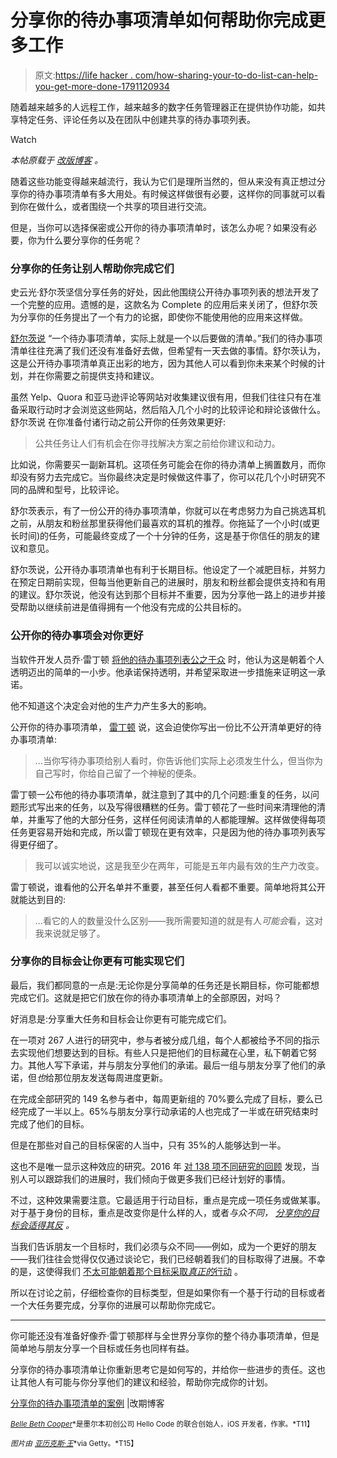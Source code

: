 # 分享你的待办事项清单如何帮助你完成更多工作

> 原文:[https://life hacker . com/how-sharing-your-to-do-list-can-help-you-get-more-done-1791120934](https://lifehacker.com/how-sharing-your-to-do-list-can-help-you-get-more-done-1791120934)

随着越来越多的人远程工作，越来越多的数字任务管理器正在提供协作功能，如共享特定任务、评论任务以及在团队中创建共享的待办事项列表。

Watch

*本帖原载于* [*改版博客*](http://blog.rescuetime.com/2017/01/04/the-case-for-sharing-your-to-do-list/) *。*

随着这些功能变得越来越流行，我认为它们是理所当然的，但从来没有真正想过分享你的待办事项清单有多大用处。有时候这样做很有必要，这样你的同事就可以看到你在做什么，或者围绕一个共享的项目进行交流。

但是，当你可以选择保密或公开你的待办事项清单时，该怎么办呢？如果没有必要，你为什么要分享你的任务呢？

### 分享你的任务让别人帮助你完成它们

史云光·舒尔茨坚信分享任务的好处，因此他围绕公开待办事项列表的想法开发了一个完整的应用。遗憾的是，这款名为 Complete 的应用后来关闭了，但舒尔茨为分享你的任务提出了一个有力的论据，即使你不能使用他的应用来这样做。

[舒尔茨说](https://www.fastcompany.com/3046632/how-to-be-a-success-at-everything/unexpected-lessons-from-making-your-to-do-list-public) “一个待办事项清单，实际上就是一个以后要做的清单。”我们的待办事项清单往往充满了我们还没有准备好去做，但希望有一天去做的事情。舒尔茨认为，这是公开待办事项清单真正出彩的地方，因为其他人可以看到你未来某个时候的计划，并在你需要之前提供支持和建议。

虽然 Yelp、Quora 和亚马逊评论等网站对收集建议很有用，但我们往往只有在准备采取行动时才会浏览这些网站，然后陷入几个小时的比较评论和辩论该做什么。舒尔茨说 在你准备付诸行动之前公开你的任务效果更好:

> 公共任务让人们有机会在你寻找解决方案之前给你建议和动力。

比如说，你需要买一副新耳机。这项任务可能会在你的待办清单上搁置数月，而你却没有努力去完成它。当你最终决定是时候做这件事了，你可以花几个小时研究不同的品牌和型号，比较评论。

舒尔茨表示，有了一份公开的待办事项清单，你就可以在考虑努力为自己挑选耳机之前，从朋友和粉丝那里获得他们最喜欢的耳机的推荐。你拖延了一个小时(或更长时间)的任务，可能最终变成了一个十分钟的任务，这是基于你信任的朋友的建议和意见。

舒尔茨说，公开待办事项清单也有利于长期目标。他设定了一个减肥目标，并努力在预定日期前实现，但每当他更新自己的进展时，朋友和粉丝都会提供支持和有用的建议。舒尔茨说，他没有达到那个目标并不重要，因为分享他一路上的进步并接受帮助以继续前进是值得拥有一个他没有完成的公共目标的。

### 公开你的待办事项会对你更好

当软件开发人员乔·雷丁顿 [将他的待办事项列表公之于众](http://joereddington.com/6232/2016/08/26/my-to-do-list-is-now-public-and-its-the-most-useful-thing-ive-done-in-years./) 时，他认为这是朝着个人透明迈出的简单的一小步。他承诺保持透明，并希望采取进一步措施来证明这一承诺。

他不知道这个决定会对他的生产力产生多大的影响。

公开你的待办事项清单， [雷丁顿](http://joereddington.com/6232/2016/08/26/my-to-do-list-is-now-public-and-its-the-most-useful-thing-ive-done-in-years./) 说，这会迫使你写出一份比不公开清单更好的待办事项清单:

> …当你写待办事项给别人看时，你告诉他们实际上必须发生什么，但当你为自己写时，你给自己留了一个神秘的便条。

雷丁顿一公布他的待办事项清单，就注意到了其中的几个问题:重复的任务，以问题形式写出来的任务，以及写得很糟糕的任务。雷丁顿花了一些时间来清理他的清单，并重写了他的大部分任务，这样任何阅读清单的人都能理解。这样做使得每项任务更容易开始和完成，所以雷丁顿现在更有效率，只是因为他的待办事项列表写得更仔细了。

> 我可以诚实地说，这是我至少在两年，可能是五年内最有效的生产力改变。

雷丁顿说，谁看他的公开名单并不重要，甚至任何人看都不重要。简单地将其公开就能达到目的:

> ...看它的人的数量没什么区别——我所需要知道的就是有人*可能会*看，这对我来说就足够了。

### 分享你的目标会让你更有可能实现它们

最后，我们都同意的一点是:无论你是分享简单的任务还是长期目标，你可能都想完成它们。这就是把它们放在你的待办事项清单上的全部原因，对吗？

好消息是:分享重大任务和目标会让你更有可能完成它们。

在一项对 267 人进行的研究中，参与者被分成几组，每个人都被给予不同的指示去实现他们想要达到的目标。有些人只是把他们的目标藏在心里，私下朝着它努力。其他人写下承诺，并与朋友分享他们的承诺。最后一组与朋友分享了他们的承诺，但*也*给那位朋友发送每周进度更新。

在完成全部研究的 149 名参与者中，每周更新组的 70%要么完成了目标，要么已经完成了一半以上。65%与朋友分享行动承诺的人也完成了一半或在研究结束时完成了他们的目标。

但是在那些对自己的目标保密的人当中，只有 35%的人能够达到一半。

这也不是唯一显示这种效应的研究。2016 年 [对 138 项不同研究的回顾](http://nymag.com/scienceofus/2016/08/a-productivity-trick-make-your-to-do-list-public.html) 发现，当别人可以跟踪我们的进展时，我们倾向于做更多我们已经计划好的事情。

不过，这种效果需要注意。它最适用于行动目标，重点是完成一项任务或做某事。对于基于身份的目标，重点是改变你是什么样的人，或者*与众不同， [分享你的目标会适得其反](http://nymag.com/scienceofus/2016/08/a-productivity-trick-make-your-to-do-list-public.html) 。*

当我们告诉朋友一个目标时，我们必须与众不同——例如，成为一个更好的朋友——我们往往会觉得仅仅通过谈论它，我们已经朝着我们的目标取得了进展。不幸的是，这使得我们 [不太可能朝着那个目标采取*真正的*行动](http://blog.rescuetime.com/2015/06/13/social-pressure-vs-commitment-devices-which-helps-more-for-making-changes/) 。

所以在讨论之前，仔细检查你的目标类型，但是如果你有一个基于行动的目标或者一个大任务要完成，分享你的进展可以帮助你完成它。

* * *

你可能还没有准备好像乔·雷丁顿那样与全世界分享你的整个待办事项清单，但是简单地与朋友分享一个目标或任务也同样有益。

分享你的待办事项清单让你重新思考它是如何写的，并给你一些进步的责任。这也让其他人有可能与你分享他们的建议和经验，帮助你完成你的计划。

[分享你的待办事项清单的案例](http://blog.rescuetime.com/2017/01/04/the-case-for-sharing-your-to-do-list/) |改期博客

[<small>*Belle Beth Cooper*</small>](http://bellebethcooper.com/)<small>*是墨尔本初创公司 Hello Code 的联合创始人，iOS 开发者，作家。*T11】</small>

<small>*图片由*</small> [<small>*亚历克斯·王*</small>](http://www.gettyimages.com/license/612287596)<small>*via Getty。*T15】</small>